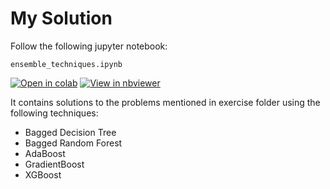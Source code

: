 # My Solution

Follow the following jupyter notebook:

`ensemble_techniques.ipynb`

[![Open in colab](https://colab.research.google.com/assets/colab-badge.svg)](https://colab.research.google.com/github/gimseng/99-ML-Learning-Projects/blob/master/006/solution/ensemble_techniques.ipynb)
[![View in nbviewer](https://github.com/jupyter/design/blob/master/logos/Badges/nbviewer_badge.svg)](https://nbviewer.jupyter.org/github/gimseng/99-ML-Learning-Projects/blob/master/006/solution/ensemble_techniques.ipynb)

It contains solutions to the problems mentioned in exercise folder using the following techniques: 

* Bagged Decision Tree
* Bagged Random Forest
* AdaBoost
* GradientBoost
* XGBoost


